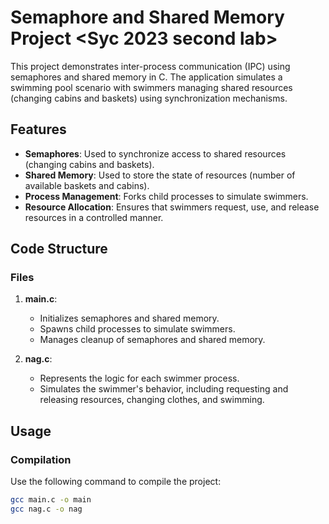 # Semaphore and Shared Memory Project <Syc 2023 second lab>

This project demonstrates inter-process communication (IPC) using semaphores and shared memory in C. The application simulates a swimming pool scenario with swimmers managing shared resources (changing cabins and baskets) using synchronization mechanisms.

## Features

- **Semaphores**: Used to synchronize access to shared resources (changing cabins and baskets).
- **Shared Memory**: Used to store the state of resources (number of available baskets and cabins).
- **Process Management**: Forks child processes to simulate swimmers.
- **Resource Allocation**: Ensures that swimmers request, use, and release resources in a controlled manner.

## Code Structure

### Files

1. **main.c**: 
   - Initializes semaphores and shared memory.
   - Spawns child processes to simulate swimmers.
   - Manages cleanup of semaphores and shared memory.

2. **nag.c**: 
   - Represents the logic for each swimmer process.
   - Simulates the swimmer's behavior, including requesting and releasing resources, changing clothes, and swimming.


## Usage

### Compilation

Use the following command to compile the project:

```bash
gcc main.c -o main
gcc nag.c -o nag
